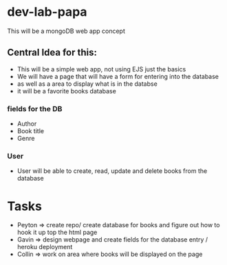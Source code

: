 # dev-lab-papa
This will be a mongoDB web app concept 

## Central Idea for this: 

 - This will be a simple web app, not using EJS just the basics
 - We will have a page that will have a form for entering into the database
 - as well as a area to display what is in the databse 
 - it will be a favorite books database 
 
### fields for the DB 
 - Author
 - Book title 
 - Genre 


### User 
 - User will be able to create, read, update and delete books from the database


# Tasks

 - Peyton => create repo/ create database for books and figure out how to hook it up top the html page 
 - Gavin => design webpage and create fields for the database entry / heroku deployment 
 - Collin => work on area where books will be displayed on the page  
